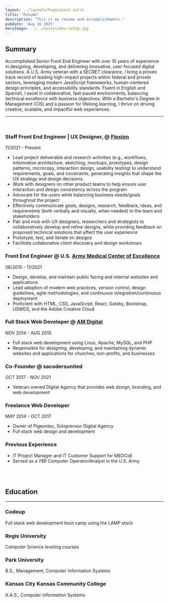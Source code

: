 ```yaml
---
layout: ../layouts/PageLayout.astro
title: "Resume"
description: "This is my resume and accomplishments."
pubDate: 'Aug 16 2025'
heroImage: ../../assets/dev-setup.jpg
---
```


## Summary

Accomplished Senior Front End Engineer with over 10 years of experience in designing, developing, and delivering innovative, user-focused digital solutions. A U.S. Army veteran with a SECRET clearance, I bring a proven track record of leading high-impact projects within federal and private sectors, leveraging modern JavaScript frameworks, human-centered design principles, and accessibility standards. Fluent in English and Spanish, I excel in collaborative, fast-paced environments, balancing technical excellence with business objectives. With a Bachelor’s Degree in Management (CIS) and a passion for lifelong learning, I thrive on driving creative, scalable, and impactful web experiences.

---
<br/>

### **Staff Front End Engineer | UX Designer, @ [Flexion](https://flexion.us)**

 11/2021 - Present


- Lead project deliverable and research activities (e.g., workflows, information architecture, sketching, mockups, prototypes, design patterns, microcopy, interaction design, usability testing) to understand requirements, goals, and constraints, generating insights that shape the UX strategy and design decisions.
- Work with designers on other product teams to help ensure user interaction and design consistency across the program
- Advocate for the users while balancing business needs/goals throughout the project
- Effectively communicate goals, designs, research, feedback, ideas, and requirements (both verbally and visually, when needed) to the team and stakeholders
- Pair and mob with UX designers, researchers and strategists to collaboratively develop and refine designs, while providing feedback on proposed technical solutions that affect the user experience
- Prototype, test, and iterate on designs
- Facilitate collaborative client discovery and design workshops



### **Front End Engineer @ U.S. [ Army Medical Center of Excellence ](https://medcoe.army.mil/)** 

 06/2015 - 11/2021

- Design, develop, and maintain public facing and internal websites and applications
- Lead adoption of modern web practices, version control, design guidelines, agile methodologies, and continuous integration/continuous deployment
- Proficient with HTML, CSS, JavaScript, React, Gatsby, Bootstrap, USWDS, and the Adobe Creative Cloud


### **Full Stack Web Developer @ [ AM Digital ](https://discoveram.com/)** 

 NOV 2014 - AUG 2015

- Full stack web development using Linux, Apache, MySQL, and PHP
- Responsible for designing, developing, and maintaining dynamic websites and applications for churches, non-profits, and businesses


### **Co-Founder @ sacodersunited** 

OCT 2017 - NOV 2021 

- Veteran-owned Digital Agency that provides web design, branding, and web development


### **Freelance Web Developer**

MAY 2014 - OCT 2017

- Owner of Pigeontec, Solopreneur Digital Agency
- Full stack web design and development

### Previous Experience

- IT Project Manager and IT Customer Support for MEDCoE
- Served as a 74B Computer Operator/Analyst in the U.S. Army
<br/>
<br/>


## Education

---

### Codeup

Full stack web development boot camp using the LAMP stack

### Regis University

Computer Science leveling courses

### Park University

B.S., Management, Computer Information Systems

### Kansas City Kansas Community College

A.A.S., Computer Information Systems

